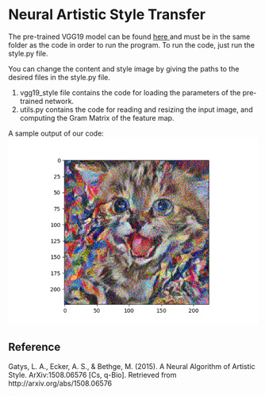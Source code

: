 <H1> Neural Artistic Style Transfer </H1>

The pre-trained VGG19 model can be found <a href = https://mega.nz/#!xZ8glS6J!MAnE91ND_WyfZ_8mvkuSa2YcA7q-1ehfSm-Q1fxOvvs> here </a> and must 
be in the same folder as the code in order to run the program. To run the code, just run the style.py file.

You can change the content and style image by giving the paths to the desired files in the style.py file. 

1) vgg19_style file contains the code for loading the parameters of the pre-trained network. 
2) utils.py contains the code for reading and resizing the input image, and computing the Gram Matrix of the feature map.

A sample output of our code: 
<br>
<img src="output.png" alt="Output Image" class="center"/>


<H2> Reference </H2> 
Gatys, L. A., Ecker, A. S., & Bethge, M. (2015). A Neural Algorithm of Artistic Style. ArXiv:1508.06576 [Cs, q-Bio]. Retrieved from http://arxiv.org/abs/1508.06576

